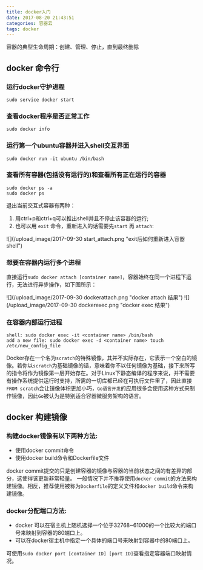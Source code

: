 ```yaml
---
title: docker入门
date: 2017-08-20 21:43:51
categories: 容器云
tags: docker
---
```

容器的典型生命周期：创建、管理、停止，直到最终删除
## docker 命令行

### 运行docker守护进程

```
sudo service docker start
```
### 查看docker程序是否正常工作

```
sudo docker info 
```
### 运行第一个ubuntu容器并进入shell交互界面

```
sudo docker run -it ubuntu /bin/bash
```
### 查看所有容器(包括没有运行的)和查看所有正在运行的容器

```
sudo docker ps -a 
sudo docker ps
```
退出当前交互式容器有两种：

1.  用ctrl+p和ctrl+q可以推出shell并且不停止该容器的运行;
2.  也可以用 `exit` 命令，重新进入的话需要先`start` 再 `attach`:

![](/upload_image/2017-09-30 start_attach.png "exit后如何重新进入容器shell")

### 想要在容器内运行多个进程

直接运行`sudo docker attach [container name]`，容器始终在同一个进程下运行，无法进行异步操作，如下图所示：

![](/upload_image/2017-09-30 dockerattach.png "docker attach 结果")
![](/upload_image/2017-09-30 dockerexec.png "docker exec 结果")

### 在容器内部运行进程

```
shell: sudo docker exec -it <container name> /bin/bash
add a new file: sudo docker exec -d <container name> touch /etc/new_config_file 
```
Docker存在一个名为`scratch`的特殊镜像，其并不实际存在，它表示一个空白的镜像。若你以`scratch`为基础镜像的话，意味着你不以任何镜像为基础，接下来所写的指令将作为镜像第一层开始存在。对于Linux下静态编译的程序来说，并不需要有操作系统提供运行时支持，所需的一切库都已经在可执行文件里了，因此直接`FROM scratch`会让镜像体积更加小巧，`Go语言开发`的应用很多会使用这种方式来制作镜像，因此`Go`被认为是特别适合容器微服务架构的语言。

## docker 构建镜像
### 构建docker镜像有以下两种方法:

*  使用docker commit命令
*  使用docker build命令和Dockerfile文件

docker commit提交的只是创建容器的镜像与容器的当前状态之间的有差异的部分，这使得该更新非常轻量。
一般情况下并不推荐使用`docker commit`的方法来构建镜像。相反，推荐使用被称为`Dockerfile`的定义文件和`docker build`命令来构建镜像。

### docker分配端口方法:

*  docker 可以在宿主机上随机选择一个位于32768~61000的一个比较大的端口号来映射到容器的80端口上。
*  可以在docker宿主机中指定一个具体的端口号来映射到容器中的80端口上。

可使用`sudo docker port [container ID] [port ID]`查看指定容器端口映射情况。


